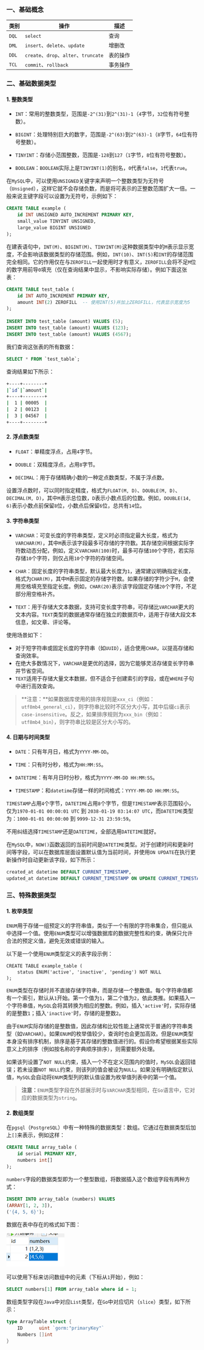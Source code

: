 ### 一、基础概念

| 类别  | 操作                                  | 描述     |
| ----- | ------------------------------------- | -------- |
| `DQL` | `select`                              | 查询     |
| `DML` | `insert`、`delete`、`update`          | 增删改   |
| `DDL` | `create`、`drop`、`alter`、`truncate` | 表的操作 |
| `TCL` | `commit`、`rollback`                  | 事务操作 |

### 二、基础数据类型

#### 1. 整数类型

- `INT`：常用的整数类型，范围是`-2^(31)`到`2^(31)-1`（`4`字节，`32`位有符号整数）。

- `BIGINT`：处理特别巨大的数字，范围是`-2^(63)`到`2^(63)-1`（`8`字节，`64`位有符号整数）。

- `TINYINT`：存储小范围整数，范围是`-128`到`127`（`1`字节，`8`位有符号整数）。

- `BOOLEAN`：`BOOLEAN`实际上是`TINYINT(1)`的别名，`0`代表`false`，`1`代表`true`。

在`MySQL`中，可以使用`UNSIGNED`关键字来声明一个整数类型为无符号（`Unsigned`），这样它就不会存储负数，而是将可表示的正整数范围扩大一倍。一般来说主键字段可以设置为无符号，示例如下：

```sql
CREATE TABLE example (
    id INT UNSIGNED AUTO_INCREMENT PRIMARY KEY,
    small_value TINYINT UNSIGNED,
    large_value BIGINT UNSIGNED
);
```

在建表语句中，`INT(M)`、`BIGINT(M)`、`TINYINT(M)`这种数据类型中的`M`表示显示宽度，不会影响该数据类型的存储范围。例如，`INT(10)`、`INT(5)`和`INT`的存储范围完全相同。它的作用仅在与`ZEROFILL`一起使用时才有意义，`ZEROFILL`会将不足`M`位的数字用前导`0`填充（仅在查询结果中显示，不影响实际存储）。例如下面这张表：

```sql
CREATE TABLE test_table (
    id INT AUTO_INCREMENT PRIMARY KEY,
    amount INT(2) ZEROFILL  -- 使用INT(5)并加上ZEROFILL，代表显示宽度为5
);

INSERT INTO test_table (amount) VALUES (5);
INSERT INTO test_table (amount) VALUES (123);
INSERT INTO test_table (amount) VALUES (4567);
```

我们查询这张表的所有数据：

```sql
SELECT * FROM `test_table`;
```

查询结果如下所示：

```sh
+----+--------+
|`id`|`amount`|
+----+--------+
|  1 | 00005  |
|  2 | 00123  |
|  3 | 04567  |
+----+--------+

```

#### 2. 浮点数类型

- `FLOAT`：单精度浮点，占用`4`字节。

- `DOUBLE`：双精度浮点，占用`8`字节。

- `DECIMAL`：用于存储精确小数的一种定点数类型，不属于浮点数。

设置浮点数时，可以同时指定精度，格式为`FLOAT(M, D)`、`DOUBLE(M, D)`、`DECIMAL(M, D)`，其中`M`表示总位数，`D`表示小数点后的位数。例如，`DOUBLE(14, 6)`表示小数点前保留`8`位，小数点后保留`6`位，总共有`14`位。

#### 3. 字符串类型

- `VARCHAR`：可变长度的字符串类型，定义时必须指定最大长度，格式为`VARCHAR(M)`，其中`M`表示该字段最多可存储的字符数。其存储空间根据实际字符数动态分配，例如，定义`VARCHAR(100)`时，最多可存储`100`个字符，若实际存储`10`个字符，则仅占用`10`个字符的存储空间。

- `CHAR`：固定长度的字符串类型，默认最大长度为`1`，通常建议明确指定长度，格式为`CHAR(M)`，其中`M`表示固定的存储字符数。如果存储的字符少于`M`，会使用空格填充至指定长度。例如，`CHAR(20)`表示该字段固定存储`20`个字符，不足部分用空格补齐。

- `TEXT`：用于存储大文本数据，支持可变长度字符串，可存储比`VARCHAR`更大的文本内容。`TEXT`类型的数据通常存储在独立的数据页中，适用于存储大段文本信息，如文章、评论等。

使用场景如下：

- 对于短字符串或固定长度的字符串（如`UUID`），适合使用`CHAR`，以提高存储和查询效率。
- 在绝大多数情况下，`VARCHAR`是更优的选择，因为它能够灵活存储变长字符串并节省空间。
- `TEXT`适用于存储大量文本数据，但不适合于创建索引的字段，或在`WHERE`子句中进行高效查询。

> **注意：**如果数据库使用的排序规则是`xxx_ci`（例如：`utf8mb4_general_ci`），则字符串比较时不区分大小写，其中后缀`ci`表示`case-insensitive`。反之，如果排序规则为`xxx_bin`（例如：`utf8mb4_bin`），则字符串比较是区分大小写的。

#### 4. 日期与时间类型

- `DATE`：只有年月日，格式为`YYYY-MM-DD`。

- `TIME`：只有时分秒，格式为`HH:MM:SS`。

- `DATETIME`：有年月日时分秒，格式为`YYYY-MM-DD HH:MM:SS`。

- `TIMESTAMP`：和`datetime`存储一样的时间格式：`YYYY-MM-DD HH:MM:SS`。

`TIMESTAMP`占用`4`个字节，`DATETIME`占用`8`个字节，但是`TIMESTAMP`表示范围较小，仅为`1970-01-01 00:00:01 UTC` 到 `2038-01-19 03:14:07 UTC`，而`DATETIME`类型为：`1000-01-01 00:00:00` 到 `9999-12-31 23:59:59`。

不用纠结选择`TIMESTAMP`还是`DATETIME`，全部选用`DATETIME`就好。

在`MySQL`中，`NOW()`函数返回的当前时间是`DATETIME`类型。对于创建时间和更新时间等字段，可以在数据库层面设置默认值为当前时间，并使用`ON UPDATE`在执行更新操作时自动更新该字段，如下所示：

```sql
created_at datetime DEFAULT CURRENT_TIMESTAMP,
updated_at datetime DEFAULT CURRENT_TIMESTAMP ON UPDATE CURRENT_TIMESTAMP,
```

### 三、特殊数据类型

#### 1. 枚举类型

`ENUM`用于存储一组预定义的字符串值，类似于一个有限的字符串集合，但只能从中选择一个值。使用`ENUM`类型可以增强数据库的数据完整性和约束，确保只允许合法的预定义值，避免无效或错误的输入。

以下是一个使用`ENUM`类型定义的表字段示例：

```mysql
CREATE TABLE example_table (
    status ENUM('active', 'inactive', 'pending') NOT NULL
);
```

`ENUM`类型在存储时并不直接存储字符串，而是存储一个整数值。每个字符串值都有一个索引，默认从`1`开始。第一个值为`1`，第二个值为`2`，依此类推。如果插入一个字符串值，`MySQL`会将其转换为相应的整数。例如，插入`'active'`时，实际存储的是整数`1`；插入`'inactive'`时，存储的是整数`2`。

由于`ENUM`实际存储的是整数值，因此存储和比较性能上通常优于普通的字符串类型（如`VARCHAR`）。如果`ENUM`的枚举值较少，查询时也会更加高效。但是`ENUM`类型本身没有排序机制，排序是基于其存储的整数值进行的。假设你希望根据某些实际意义上的排序（例如按名称的字典顺序排序），则需要额外处理。

如果该列设置了`NOT NULL`约束，插入一个不在定义范围内的值时，`MySQL`会返回错误；若未设置`NOT NULL`约束，则该列的值会被设为`NULL`。如果没有明确指定默认值，`MySQL`会自动将`ENUM`类型列的默认值设置为枚举值列表中的第一个值。

> **注意：**`ENUM`类型字段在外部展示时与`VARCHAR`类型相同，在`Go`语言中，它对应的数据类型为`string`。

#### 2. 数组类型

在`pgsql`（`PostgreSQL`）中有一种特殊的数据类型：数组。它通过在数据类型后加上`[]`来表示，例如这样：

```sql
CREATE TABLE array_table (
    id serial PRIMARY KEY,
    numbers int[]
);
```

`numbers`字段的数据类型即为一个整型数组，将数据插入这个数组字段有两种方式：

```sql
INSERT INTO array_table (numbers) VALUES
(ARRAY[1, 2, 3]),
('{4, 5, 6}');
```

数据在表中存在的格式如下图：

<img src="image/image-20240109155623711.png" alt="image-20240109155623711" style="zoom:70%;" />

可以使用下标来访问数组中的元素（下标从`1`开始），例如：

```sql
SELECT numbers[1] FROM array_table where id = 1;
```

数组类型字段在`Java`中对应`List`类型，在`Go`中对应切片（`slice`）类型，如下所示：

```go
type ArrayTable struct {
	ID      uint `gorm:"primaryKey"`
	Numbers []int
}
```

